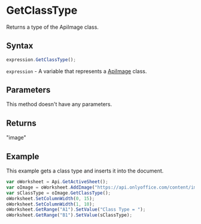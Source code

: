# GetClassType

Returns a type of the ApiImage class.

## Syntax

```javascript
expression.GetClassType();
```

`expression` - A variable that represents a [ApiImage](../ApiImage.md) class.

## Parameters

This method doesn't have any parameters.

## Returns

"image"

## Example

This example gets a class type and inserts it into the document.

```javascript
var oWorksheet = Api.GetActiveSheet();
var oImage = oWorksheet.AddImage("https://api.onlyoffice.com/content/img/docbuilder/examples/coordinate_aspects.png", 60 * 36000, 35 * 36000, 0, 2 * 36000, 2, 3 * 36000);
var sClassType = oImage.GetClassType();
oWorksheet.SetColumnWidth(0, 15);
oWorksheet.SetColumnWidth(1, 10);
oWorksheet.GetRange("A1").SetValue("Class Type = ");
oWorksheet.GetRange("B1").SetValue(sClassType);
```
